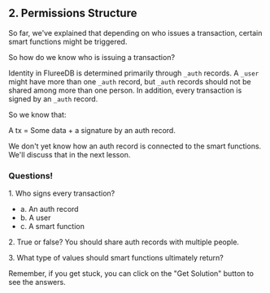 ## 2. Permissions Structure

So far, we've explained that depending on who issues a transaction, certain smart functions might be triggered.

So how do we know who is issuing a transaction?

Identity in FlureeDB is determined primarily through `_auth` records. A `_user` might have more than one `_auth` record, but `_auth` records should not be shared among more than one person. In addition, every transaction is signed by an `_auth` record. 

So we know that:

A tx = Some data + a signature by an auth record. 

We don't yet know how an auth record is connected to the smart functions. We'll discuss that in the next lesson.

<div class="challenge">
<h3>Questions!</h3>
<p>1. Who signs every transaction?</p>
<ul>
    <li>a. An auth record</li>
    <li>b. A user</li>
    <li>c. A smart function</li>
</ul>
<p>2. True or false? You should share auth records with multiple people.</p>
<p>3. What type of values should smart functions ultimately return?</p>
<p>Remember, if you get stuck, you can click on the "Get Solution" button to see the answers.</p>
</div>



